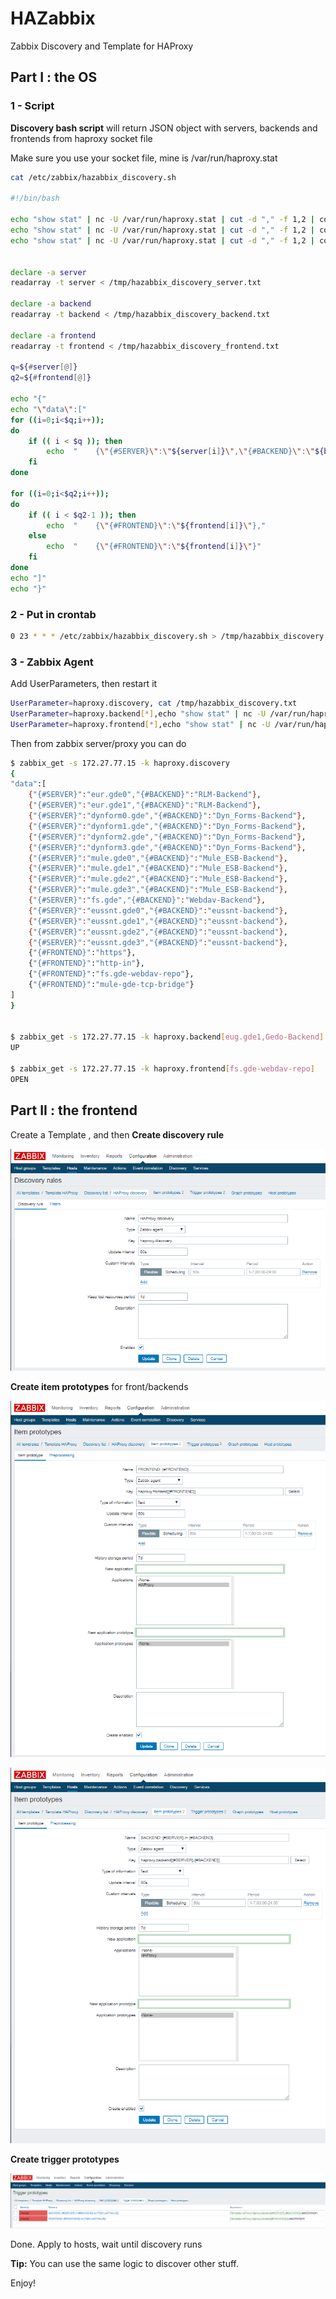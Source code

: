 # HAZabbix
Zabbix Discovery and Template for HAProxy 

## Part I : the OS

### 1 - Script

__Discovery bash script__ will return JSON object with servers, backends and frontends from haproxy socket file

Make sure you use  your socket file, mine is /var/run/haproxy.stat

``` bash
cat /etc/zabbix/hazabbix_discovery.sh

#!/bin/bash

echo "show stat" | nc -U /var/run/haproxy.stat | cut -d "," -f 1,2 | column -s, -t | egrep -v 'FRONTEND|BACKEND|svname|pxname' | awk '{ print $2}' > /tmp/hazabbix_discovery_server.txt
echo "show stat" | nc -U /var/run/haproxy.stat | cut -d "," -f 1,2 | column -s, -t | egrep -v 'FRONTEND|BACKEND|svname|pxname' | awk '{ print $1}' > /tmp/hazabbix_discovery_backend.txt
echo "show stat" | nc -U /var/run/haproxy.stat | cut -d "," -f 1,2 | column -s, -t | grep FRONTEND | awk '{ print $1 }'> /tmp/hazabbix_discovery_frontend.txt


declare -a server
readarray -t server < /tmp/hazabbix_discovery_server.txt

declare -a backend
readarray -t backend < /tmp/hazabbix_discovery_backend.txt

declare -a frontend
readarray -t frontend < /tmp/hazabbix_discovery_frontend.txt

q=${#server[@]}
q2=${#frontend[@]}

echo "{"
echo "\"data\":["
for ((i=0;i<$q;i++));
do
    if (( i < $q )); then
        echo  "    {\"{#SERVER}\":\"${server[i]}\",\"{#BACKEND}\":\"${backend[i]}\"},"
    fi
done

for ((i=0;i<$q2;i++));
do
    if (( i < $q2-1 )); then
        echo  "    {\"{#FRONTEND}\":\"${frontend[i]}\"},"
    else
        echo  "    {\"{#FRONTEND}\":\"${frontend[i]}\"}"
    fi
done
echo "]"
echo "}"
```

### 2 - Put in crontab

``` bash
0 23 * * * /etc/zabbix/hazabbix_discovery.sh > /tmp/hazabbix_discovery.txt
```

### 3 - Zabbix Agent

Add UserParameters, then restart it

``` bash
UserParameter=haproxy.discovery, cat /tmp/hazabbix_discovery.txt
UserParameter=haproxy.backend[*],echo "show stat" | nc -U /var/run/haproxy.stat | grep -w $1 | grep -w $2 | cut -d "," -f 18
UserParameter=haproxy.frontend[*],echo "show stat" | nc -U /var/run/haproxy.stat | grep FRONTEND | grep -w $1 | cut -d "," -f 18
```

Then from zabbix server/proxy you can do

``` bash
$ zabbix_get -s 172.27.77.15 -k haproxy.discovery
{
"data":[
    {"{#SERVER}":"eur.gde0","{#BACKEND}":"RLM-Backend"},
    {"{#SERVER}":"eur.gde1","{#BACKEND}":"RLM-Backend"},
    {"{#SERVER}":"dynform0.gde","{#BACKEND}":"Dyn_Forms-Backend"},
    {"{#SERVER}":"dynform1.gde","{#BACKEND}":"Dyn_Forms-Backend"},
    {"{#SERVER}":"dynform2.gde","{#BACKEND}":"Dyn_Forms-Backend"},
    {"{#SERVER}":"dynform3.gde","{#BACKEND}":"Dyn_Forms-Backend"},
    {"{#SERVER}":"mule.gde0","{#BACKEND}":"Mule_ESB-Backend"},
    {"{#SERVER}":"mule.gde1","{#BACKEND}":"Mule_ESB-Backend"},
    {"{#SERVER}":"mule.gde2","{#BACKEND}":"Mule_ESB-Backend"},
    {"{#SERVER}":"mule.gde3","{#BACKEND}":"Mule_ESB-Backend"},
    {"{#SERVER}":"fs.gde","{#BACKEND}":"Webdav-Backend"},
    {"{#SERVER}":"eussnt.gde0","{#BACKEND}":"eussnt-backend"},
    {"{#SERVER}":"eussnt.gde1","{#BACKEND}":"eussnt-backend"},
    {"{#SERVER}":"eussnt.gde2","{#BACKEND}":"eussnt-backend"},
    {"{#SERVER}":"eussnt.gde3","{#BACKEND}":"eussnt-backend"},
    {"{#FRONTEND}":"https"},
    {"{#FRONTEND}":"http-in"},
    {"{#FRONTEND}":"fs.gde-webdav-repo"},
    {"{#FRONTEND}":"mule-gde-tcp-bridge"}
]
}


$ zabbix_get -s 172.27.77.15 -k haproxy.backend[eug.gde1,Gedo-Backend]
UP

$ zabbix_get -s 172.27.77.15 -k haproxy.frontend[fs.gde-webdav-repo]
OPEN
```

## Part II : the frontend

Create a Template , and then __Create discovery rule__

![myimage-alt-tag](discovery.png)

__Create item prototypes__ for front/backends

![myimage-alt-tag](frontend.png)

![myimage-alt-tag](backend.png)

__Create trigger prototypes__

![myimage-alt-tag](triggers.png)


Done. Apply to hosts, wait until discovery runs


__Tip:__ You can use the same logic to discover other stuff.


Enjoy!




